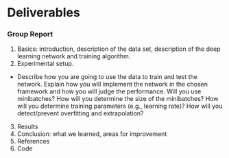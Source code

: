 # Deliverables

### Group Report
1. Basics:  introduction, description of the data set, description of the deep learning network and training algorithm. 
2. Experimental setup. 
* Describe how you are going to use the data to train and test the network. Explain how you will implement the network in the chosen framework and how you will judge the performance. Will you use minibatches? How will you determine the size of the minibatches? How will you determine training parameters (e.g., learning rate)? How will you detect/prevent overfitting and extrapolation?
3. Results
4. Conclusion:  what we learned, areas for improvement
5. References
6. Code

